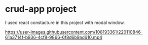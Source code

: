 # crud-app project
I used react constacture in this project with modal window. 


https://user-images.githubusercontent.com/108193361/220110846-61a3714f-b936-4cf8-9866-6f8d6b9ad610.mp4

